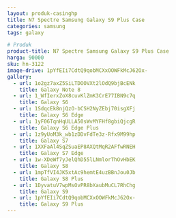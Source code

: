 ```yaml
---
layout: produk-casinghp
title: N7 Spectre Samsung Galaxy S9 Plus Case
categories: samsung
tags: galaxy

# Produk
product-title: N7 Spectre Samsung Galaxy S9 Plus Case
harga: 90000
sku: hn-3122
image-drive: 1pYfEIi7CdtQ9qobMCXxOOWFkMcJ62Ox-
gallery:
  - url: 1o2gz7axZ5SiLTDOOVXt2lOdQ9bjBcENk
    title: Galaxy Note 8
  - url: 1_WfIerxZoX8cuvKlZmK3CrE77IBN9c7q
    title: Galaxy S6
  - url: 1SdqcEk8njQzO-bCSH2NyZEbj70isgXFj
    title: Galaxy S6 Edge
  - url: 1yF06TqnHqULLA50sWvMYFHf8gbiQjcgR
    title: Galaxy S6 Edge Plus
  - url: 1z9yUoM3k_wb1zDDvFdTe3z-Rfx9M99hp
    title: Galaxy S7
  - url: 1XXFaAl4SqZSuaEP8AXQtMqR2AFfwRNEH
    title: Galaxy S7 Edge
  - url: 1w-XDeWf7yJelQhD55lLNmlorThOvHbEK
    title: Galaxy S8
  - url: 1mpTfVI4JK5xtAc9hemtE4uzBBnJou0Jb
    title: Galaxy S8 Plus
  - url: 1DyvatuV7wpMsOvPR8bXaubMuCL7RhChg
    title: Galaxy S9
  - url: 1pYfEIi7CdtQ9qobMCXxOOWFkMcJ62Ox-
    title: Galaxy S9 Plus
---
```

